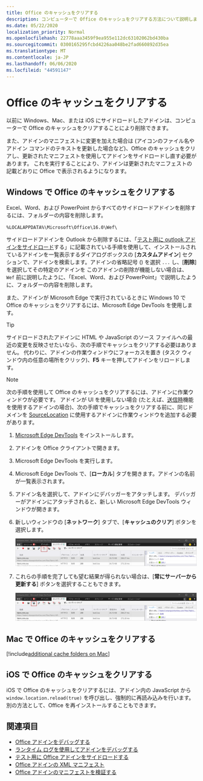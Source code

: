 ```yaml
---
title: Office のキャッシュをクリアする
description: コンピューターで Office のキャッシュをクリアする方法について説明します。
ms.date: 05/22/2020
localization_priority: Normal
ms.openlocfilehash: 22778aaa3459f9ea955e112dc63102062bd430ba
ms.sourcegitcommit: 0300165295fcbd4226aa048be2fad660892d35ea
ms.translationtype: MT
ms.contentlocale: ja-JP
ms.lasthandoff: 06/06/2020
ms.locfileid: "44591147"
---
```

# <a name="clear-the-office-cache"></a>Office のキャッシュをクリアする

以前に Windows、Mac、または iOS にサイドロードしたアドインは、コンピューターで Office のキャッシュをクリアすることにより削除できます。

また、アドインのマニフェストに変更を加えた場合は (アイコンのファイル名やアドイン コマンドのテキストを更新した場合など)、Office のキャッシュをクリアし、更新されたマニフェストを使用してアドインをサイドロードし直す必要があります。 これを実行することにより、アドインは更新されたマニフェストの記載どおりに Office で表示されるようになります。

## <a name="clear-the-office-cache-on-windows"></a>Windows で Office のキャッシュをクリアする

Excel、Word、および PowerPoint からすべてのサイドロードアドインを削除するには、フォルダーの内容を削除します。

```text
%LOCALAPPDATA%\Microsoft\Office\16.0\Wef\
```

サイドロードアドインを Outlook から削除するには、「[テスト用に outlook アドインをサイドロード](../outlook/sideload-outlook-add-ins-for-testing.md)する」に記載されている手順を使用して、インストールされているアドインを一覧表示するダイアログボックスの [**カスタムアドイン**] セクションで、アドインを検索します。アドインの省略記号 () を選択 `...` し、[**削除**] を選択してその特定のアドインを このアドインの削除が機能しない場合は、 `Wef` 前に説明したように、「Excel、Word、および PowerPoint」で説明したように、フォルダーの内容を削除します。

また、アドインが Microsoft Edge で実行されているときに Windows 10 で Office のキャッシュをクリアするには、Microsoft Edge DevTools を使用します。

> [!TIP]
> サイドロードされたアドインに HTML や JavaScript のソース ファイルへの最近の変更を反映させたいなら、次の手順でキャッシュをクリアする必要はありません。 代わりに、アドインの作業ウィンドウにフォーカスを置き (タスク ウィンドウ内の任意の場所をクリック)、**F5** キーを押してアドインをリロードします。

> [!NOTE]
> 次の手順を使用して Office のキャッシュをクリアするには、アドインに作業ウィンドウが必要です。 アドインが UI を使用しない場合 (たとえば、[送信時](../outlook/outlook-on-send-addins.md)機能を使用するアドインの場合)、次の手順でキャッシュをクリアする前に、同じドメインを [SourceLocation](../reference/manifest/sourcelocation.md) に使用するアドインに作業ウィンドウを追加する必要があります。

1. [Microsoft Edge DevTools](https://www.microsoft.com/p/microsoft-edge-devtools-preview/9mzbfrmz0mnj) をインストールします。

2. アドインを Office クライアントで開きます。

3. Microsoft Edge DevTools を実行します。

4. Microsoft Edge DevTools で、[**ローカル**] タブを開きます。アドインの名前が一覧表示されます。

5. アドイン名を選択して、アドインにデバッガーをアタッチします。 デバッガーがアドインにアタッチされると、新しい Microsoft Edge DevTools ウィンドウが開きます。

6. 新しいウィンドウの [**ネットワーク**] タブで、[**キャッシュのクリア**] ボタンを選択します。

    ![[キャッシュのクリア] ボタンが強調表示された Microsoft Edge DevTools のスクリーンショット](../images/edge-devtools-clear-cache.png)

7. これらの手順を完了しても望む結果が得られない場合は、[**常にサーバーから更新する**] ボタンを選択することもできます。

    ![[常にサーバーから更新する] ボタンが強調表示された Microsoft Edge DevTools のスクリーンショット](../images/edge-devtools-refresh-from-server.png)

## <a name="clear-the-office-cache-on-mac"></a>Mac で Office のキャッシュをクリアする

[!include[additional cache folders on Mac](../includes/mac-cache-folders.md)]

## <a name="clear-the-office-cache-on-ios"></a>iOS で Office のキャッシュをクリアする

iOS で Office のキャッシュをクリアするには、アドイン内の JavaScript から `window.location.reload(true)` を呼び出し、強制的に再読み込みを行います。 別の方法として、Office を再インストールすることもできます。

## <a name="see-also"></a>関連項目

- [Office アドインをデバッグする](debug-add-ins-using-f12-developer-tools-on-windows-10.md)
- [ランタイム ログを使用してアドインをデバッグする](runtime-logging.md)
- [テスト用に Office アドインをサイドロードする](sideload-office-add-ins-for-testing.md)
- [Office アドインの XML マニフェスト](../develop/add-in-manifests.md)
- [Office アドインのマニフェストを検証する](troubleshoot-manifest.md)

